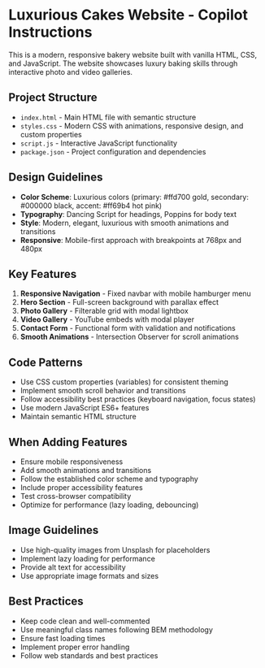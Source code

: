 <!-- Use this file to provide workspace-specific custom instructions to Copilot. For more details, visit https://code.visualstudio.com/docs/copilot/copilot-customization#_use-a-githubcopilotinstructionsmd-file -->

# Luxurious Cakes Website - Copilot Instructions

This is a modern, responsive bakery website built with vanilla HTML, CSS, and JavaScript. The website showcases luxury baking skills through interactive photo and video galleries.

## Project Structure

- `index.html` - Main HTML file with semantic structure
- `styles.css` - Modern CSS with animations, responsive design, and custom properties
- `script.js` - Interactive JavaScript functionality
- `package.json` - Project configuration and dependencies

## Design Guidelines

- **Color Scheme**: Luxurious colors (primary: #ffd700 gold, secondary: #000000 black, accent: #ff69b4 hot pink)
- **Typography**: Dancing Script for headings, Poppins for body text
- **Style**: Modern, elegant, luxurious with smooth animations and transitions
- **Responsive**: Mobile-first approach with breakpoints at 768px and 480px

## Key Features

1. **Responsive Navigation** - Fixed navbar with mobile hamburger menu
2. **Hero Section** - Full-screen background with parallax effect
3. **Photo Gallery** - Filterable grid with modal lightbox
4. **Video Gallery** - YouTube embeds with modal player
5. **Contact Form** - Functional form with validation and notifications
6. **Smooth Animations** - Intersection Observer for scroll animations

## Code Patterns

- Use CSS custom properties (variables) for consistent theming
- Implement smooth scroll behavior and transitions
- Follow accessibility best practices (keyboard navigation, focus states)
- Use modern JavaScript ES6+ features
- Maintain semantic HTML structure

## When Adding Features

- Ensure mobile responsiveness
- Add smooth animations and transitions
- Follow the established color scheme and typography
- Include proper accessibility features
- Test cross-browser compatibility
- Optimize for performance (lazy loading, debouncing)

## Image Guidelines

- Use high-quality images from Unsplash for placeholders
- Implement lazy loading for performance
- Provide alt text for accessibility
- Use appropriate image formats and sizes

## Best Practices

- Keep code clean and well-commented
- Use meaningful class names following BEM methodology
- Ensure fast loading times
- Implement proper error handling
- Follow web standards and best practices
